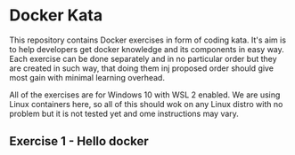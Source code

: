 # Docker Kata

This repository contains Docker exercises in form of coding kata. It's aim is to help developers get docker knowledge and its components in easy way. Each exercise can be done separately and in no particular order but they are created in such way, that doing them inj proposed order should give most gain with minimal learning overhead.

All of the exercises are for Windows 10 with WSL 2 enabled. We are using Linux containers here, so all of this should wok on any Linux distro with no problem but it is not tested yet and ome instructions may vary.

## Exercise 1 - Hello docker